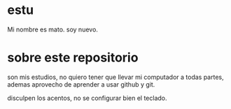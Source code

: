 # estu
Mi nombre es mato.
soy nuevo.

# sobre este repositorio
son mis estudios, no quiero tener que llevar mi computador a todas partes, ademas aprovecho de aprender a usar github y git.

disculpen los acentos, no se configurar bien el teclado.
